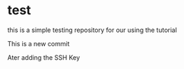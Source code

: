 # test
this is a simple testing repository for our using the tutorial

This is a new commit 

Ater adding the SSH Key
